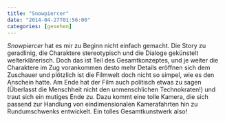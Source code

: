 ```yaml
---
title: "Snowpiercer"
date: "2014-04-27T01:56:00"
categories: [gesehen]
---
```


*Snowpiercer* hat es mir zu Beginn nicht einfach gemacht. Die Story zu geradlinig, die Charaktere stereotypisch und die Dialoge gekünstelt welterklärerisch. Doch das ist Teil des Gesamtkonzeptes, und je weiter die Charaktere im Zug vorankommen desto mehr Details eröffnen sich dem Zuschauer und plötzlich ist die Filmwelt doch nicht so simpel, wie es den Anschein hatte. Am Ende hat der Film auch politisch etwas zu sagen (Überlasst die Menschheit nicht den unmenschlichen Technokraten!) und traut sich ein mutiges Ende zu. Dazu kommt eine tolle Kamera, die sich passend zur Handlung von eindimensionalen Kamerafahrten hin zu Rundumschwenks entwickelt. Ein tolles Gesamtkunstwerk also!